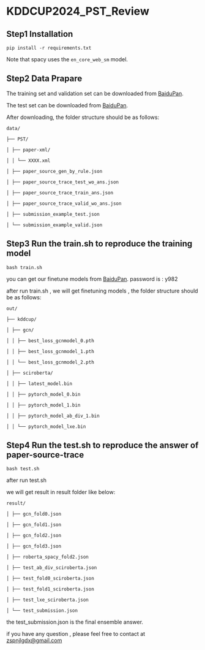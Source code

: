 # KDDCUP2024_PST_Review



## Step1 Installation

```
pip install -r requirements.txt
```

Note that spacy uses the ```en_core_web_sm``` model.

## Step2 Data Prapare

The training set and validation set can be downloaded from [BaiduPan](https://pan.baidu.com/s/1zylNX4Ar5nZAjNx5mcxSmg?pwd=wzud).

The test set can be downloaded from [BaiduPan](https://pan.baidu.com/s/1CYCW_COrUmuYGI3k_eg7wA?pwd=7f9i).

After downloading, the folder structure should be as follows:

```
data/

├── PST/

│ ├── paper-xml/

│ │ └── XXXX.xml

│ ├── paper_source_gen_by_rule.json

│ ├── paper_source_trace_test_wo_ans.json

│ ├── paper_source_trace_train_ans.json

│ ├── paper_source_trace_valid_wo_ans.json

│ ├── submission_example_test.json

│ └── submission_example_valid.json
```

## Step3 Run the train.sh to reproduce the training model

```
bash train.sh
```

you can get our finetune models from [BaiduPan](https://pan.baidu.com/s/1eCJ4g13x5GAyknmTAZm7ow?pwd=y982). password is : y982

after run train.sh , we will get finetuning models , the folder structure should be as follows: 

```
out/

├── kddcup/

│ ├── gcn/

│ │ ├── best_loss_gcnmodel_0.pth

│ │ ├── best_loss_gcnmodel_1.pth

│ │ └── best_loss_gcnmodel_2.pth

│ ├── sciroberta/

│ │ ├── latest_model.bin

│ │ ├── pytorch_model_0.bin

│ │ ├── pytorch_model_1.bin

│ │ ├── pytorch_model_ab_div_1.bin

│ │ └── pytorch_model_lxe.bin

```



## Step4 Run the test.sh to reproduce the answer of paper-source-trace

```
bash test.sh
```

after run test.sh

we will get result in result folder like below:

```
result/

│ ├── gcn_fold0.json

│ ├── gcn_fold1.json

│ ├── gcn_fold2.json

│ ├── gcn_fold3.json

│ ├── roberta_spacy_fold2.json

│ ├── test_ab_div_sciroberta.json

│ ├── test_fold0_sciroberta.json

│ ├── test_fold1_sciroberta.json

│ ├── test_lxe_sciroberta.json

│ └── test_submission.json
```

the test_submission.json is the final ensemble answer.



if you have any question , please feel free to contact at zspnjlgdx@gmail.com 
